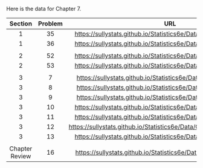 Here is the data for Chapter 7. 

|Section|Problem|URL|
|:---:|:---:|:---:|
|1|35|<a>https://sullystats.github.io/Statistics6e/Data/Chapter7/7_1_35.CSV</a><br/>|
|1|36|<a>https://sullystats.github.io/Statistics6e/Data/Chapter7/7_1_36.CSV</a><br/>|
| | |
|2|52|<a>https://sullystats.github.io/Statistics6e/Data/Chapter7/7_2_52.CSV</a><br/>|
|2|53|<a>https://sullystats.github.io/Statistics6e/Data/Chapter7/7_2_53.CSV</a><br/>|
| | |
|3|7|<a>https://sullystats.github.io/Statistics6e/Data/Chapter7/7_3_7.CSV</a><br/>|
|3|8|<a>https://sullystats.github.io/Statistics6e/Data/Chapter7/7_3_8.CSV</a><br/>|
|3|9|<a>https://sullystats.github.io/Statistics6e/Data/Chapter7/7_3_9.CSV</a><br/>|
|3|10|<a>https://sullystats.github.io/Statistics6e/Data/Chapter7/7_3_10.CSV</a><br/>|
|3|11|<a>https://sullystats.github.io/Statistics6e/Data/Chapter7/7_3_11.CSV</a><br/>|
|3|12|<a>https://sullystats.github.io/Statistics6e/Data/Chapter7/7_3_12.CSV</a>br/>|
|3|13|<a>https://sullystats.github.io/Statistics6e/Data/Chapter7/7_3_13.CSV</a><br/>|
| | |
|Chapter Review|16|<a>https://sullystats.github.io/Statistics6e/Data/Chapter7/7_r_16.CSV</a><br/>|

